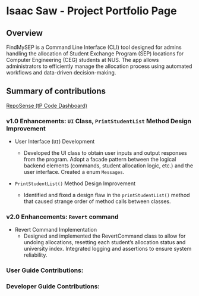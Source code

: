 # Isaac Saw - Project Portfolio Page

## Overview
FindMySEP is a Command Line Interface (CLI) tool designed for admins handling the allocation of Student Exchange 
Program (SEP) locations for Computer Engineering (CEG) students at NUS. The app allows administrators to efficiently 
manage the allocation process using automated workflows and data-driven decision-making.


## Summary of contributions
[RepoSense (tP Code Dashboard)](https://nus-cs2113-ay2425s1.github.io/tp-dashboard/?search=isaacsaw25&breakdown=true&sort=groupTitle%20dsc&sortWithin=title&since=2024-09-20&timeframe=commit&mergegroup=&groupSelect=groupByRepos&checkedFileTypes=docs~functional-code~test-code~other)

### v1.0 Enhancements: `UI` Class, `PrintStudentList` Method Design Improvement
- User Interface (`UI`) Development
    - Developed the UI class to obtain user inputs and output responses from the program. Adopt a facade pattern
      between the logical backend elements (commands, student allocation logic, etc.) and the user interface. Created a
      enum `Messages`.

- `PrintStudentList()` Method Design Improvement
    - Identified and fixed a design flaw in the `printStudentList()` method that caused strange order of method calls 
  between classes. 

### v2.0 Enhancements: `Revert` command
- Revert Command Implementation
    - Designed and implemented the RevertCommand class to allow for undoing allocations,
      resetting each student’s allocation status and university index. Integrated logging and
      assertions to ensure system reliability. 

### User Guide Contributions:

### Developer Guide Contributions:
